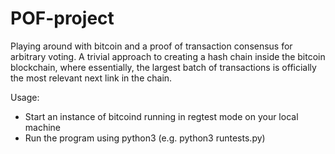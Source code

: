 # POF-project
Playing around with bitcoin and a proof of transaction consensus for arbitrary voting. A trivial approach to creating 
a hash chain inside the bitcoin blockchain, where essentially, the largest batch of transactions is officially 
the most relevant next link in the chain.

Usage:
- Start an instance of bitcoind running in regtest mode on your local machine
- Run the program using python3 (e.g. python3 runtests.py)
